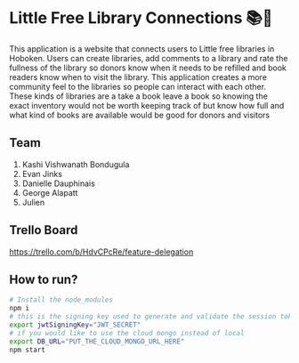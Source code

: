 # Little Free Library Connections 📚📘
This application is a website that connects users to Little free libraries in Hoboken. Users can create libraries, add comments to a library and rate the fullness of the library so donors know when it needs to be refilled and book readers know when to visit the library.  This application creates a more community feel to the libraries so people can interact with each other. These kinds of libraries are a take a book leave a book so knowing the exact inventory would not be worth keeping track of but know how full and what kind of books are available would be good for donors and visitors


## Team
<ol>
  <li>Kashi Vishwanath Bondugula</li>
  <li>Evan Jinks</li>
  <li>Danielle Dauphinais</li>
  <li>George Alapatt</li>
  <li>Julien</li>
</ol>

## Trello Board
https://trello.com/b/HdvCPcRe/feature-delegation

## 


## How to run?
```sh
# Install the node_modules
npm i
# this is the signing key used to generate and validate the session tokens
export jwtSigningKey="JWT_SECRET"
# if you would like to use the cloud mongo instead of local
export DB_URL="PUT_THE_CLOUD_MONGO_URL_HERE"
npm start
```
